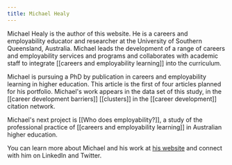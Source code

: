 ```yaml
---
title: Michael Healy
---
```


Michael Healy is the author of this website. He is a careers and employability educator and researcher at the University of Southern Queensland, Australia. Michael leads the development of a range of careers and employability services and programs and collaborates with academic staff to integrate [[careers and employability learning]] into the curriculum.

Michael is pursuing a PhD by publication in careers and employability learning in higher education. This article is the first of four articles planned for his portfolio. Michael's work appears in the data set of this study, in the [[career development barriers]] [[clusters]] in the [[career development]] citation network. 

Michael's next project is [[Who does employability?]], a study of the professional practice of [[careers and employability learning]] in Australian higher education. 

You can learn more about Michael and his work at [his website](https:\\www.mojohealy.com) and connect with him on LinkedIn and Twitter. 